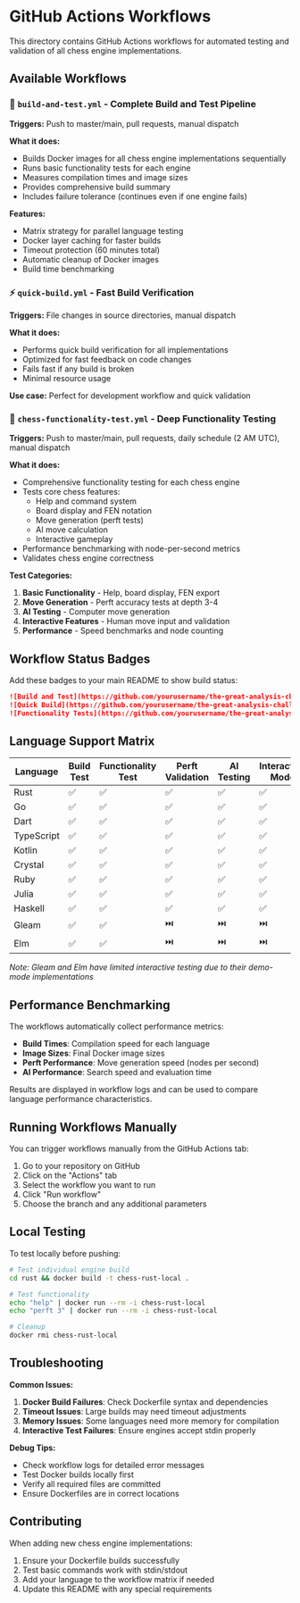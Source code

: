 # GitHub Actions Workflows

This directory contains GitHub Actions workflows for automated testing and validation of all chess engine implementations.

## Available Workflows

### 🔨 `build-and-test.yml` - Complete Build and Test Pipeline
**Triggers:** Push to master/main, pull requests, manual dispatch

**What it does:**
- Builds Docker images for all chess engine implementations sequentially
- Runs basic functionality tests for each engine
- Measures compilation times and image sizes
- Provides comprehensive build summary
- Includes failure tolerance (continues even if one engine fails)

**Features:**
- Matrix strategy for parallel language testing
- Docker layer caching for faster builds
- Timeout protection (60 minutes total)
- Automatic cleanup of Docker images
- Build time benchmarking

### ⚡ `quick-build.yml` - Fast Build Verification
**Triggers:** File changes in source directories, manual dispatch

**What it does:**
- Performs quick build verification for all implementations
- Optimized for fast feedback on code changes
- Fails fast if any build is broken
- Minimal resource usage

**Use case:** Perfect for development workflow and quick validation

### 🧪 `chess-functionality-test.yml` - Deep Functionality Testing
**Triggers:** Push to master/main, pull requests, daily schedule (2 AM UTC), manual dispatch

**What it does:**
- Comprehensive functionality testing for each chess engine
- Tests core chess features:
  - Help and command system
  - Board display and FEN notation
  - Move generation (perft tests)
  - AI move calculation
  - Interactive gameplay
- Performance benchmarking with node-per-second metrics
- Validates chess engine correctness

**Test Categories:**
1. **Basic Functionality** - Help, board display, FEN export
2. **Move Generation** - Perft accuracy tests at depth 3-4
3. **AI Testing** - Computer move generation
4. **Interactive Features** - Human move input and validation
5. **Performance** - Speed benchmarks and node counting

## Workflow Status Badges

Add these badges to your main README to show build status:

```markdown
![Build and Test](https://github.com/yourusername/the-great-analysis-challenge/workflows/Build%20and%20Test%20All%20Chess%20Engines/badge.svg)
![Quick Build](https://github.com/yourusername/the-great-analysis-challenge/workflows/Quick%20Build%20Check/badge.svg)
![Functionality Tests](https://github.com/yourusername/the-great-analysis-challenge/workflows/Chess%20Functionality%20Tests/badge.svg)
```

## Language Support Matrix

| Language   | Build Test | Functionality Test | Perft Validation | AI Testing | Interactive Mode |
|------------|------------|-------------------|------------------|------------|-----------------|
| Rust       | ✅         | ✅                | ✅               | ✅         | ✅              |
| Go         | ✅         | ✅                | ✅               | ✅         | ✅              |
| Dart       | ✅         | ✅                | ✅               | ✅         | ✅              |
| TypeScript | ✅         | ✅                | ✅               | ✅         | ✅              |
| Kotlin     | ✅         | ✅                | ✅               | ✅         | ✅              |
| Crystal    | ✅         | ✅                | ✅               | ✅         | ✅              |
| Ruby       | ✅         | ✅                | ✅               | ✅         | ✅              |
| Julia      | ✅         | ✅                | ✅               | ✅         | ✅              |
| Haskell    | ✅         | ✅                | ✅               | ✅         | ✅              |
| Gleam      | ✅         | ✅                | ⏭️               | ⏭️         | ⏭️              |
| Elm        | ✅         | ✅                | ⏭️               | ⏭️         | ⏭️              |

*Note: Gleam and Elm have limited interactive testing due to their demo-mode implementations*

## Performance Benchmarking

The workflows automatically collect performance metrics:

- **Build Times**: Compilation speed for each language
- **Image Sizes**: Final Docker image sizes
- **Perft Performance**: Move generation speed (nodes per second)
- **AI Performance**: Search speed and evaluation time

Results are displayed in workflow logs and can be used to compare language performance characteristics.

## Running Workflows Manually

You can trigger workflows manually from the GitHub Actions tab:

1. Go to your repository on GitHub
2. Click on the "Actions" tab
3. Select the workflow you want to run
4. Click "Run workflow"
5. Choose the branch and any additional parameters

## Local Testing

To test locally before pushing:

```bash
# Test individual engine build
cd rust && docker build -t chess-rust-local .

# Test functionality
echo "help" | docker run --rm -i chess-rust-local
echo "perft 3" | docker run --rm -i chess-rust-local

# Cleanup
docker rmi chess-rust-local
```

## Troubleshooting

**Common Issues:**

1. **Docker Build Failures**: Check Dockerfile syntax and dependencies
2. **Timeout Issues**: Large builds may need timeout adjustments
3. **Memory Issues**: Some languages need more memory for compilation
4. **Interactive Test Failures**: Ensure engines accept stdin properly

**Debug Tips:**

- Check workflow logs for detailed error messages
- Test Docker builds locally first
- Verify all required files are committed
- Ensure Dockerfiles are in correct locations

## Contributing

When adding new chess engine implementations:

1. Ensure your Dockerfile builds successfully
2. Test basic commands work with stdin/stdout
3. Add your language to the workflow matrix if needed
4. Update this README with any special requirements